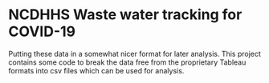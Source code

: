 # NCDHHS Waste water tracking for COVID-19

Putting these data in a somewhat nicer format for later analysis.
This project contains some code to break the data free from the proprietary Tableau formats into csv files which can be used for analysis.